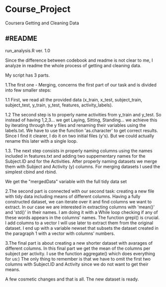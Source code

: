 Course_Project
==============

Coursera Getting and Cleaning Data

#README
-----------
run_analysis.R
ver. 1.0

Since the difference between codebook and readme is not clear to me, I analyze in readme the whole process of getting and cleaning data.

My script has 3 parts. 

1.The first one - Merging, concerns the first part of our task and is divided into few smaller steps:

1.1 First, we read all the provided data (x_train, x_test, subject_train, subject_test, y_train, y_test, features, activity_labels).

1.2 The second step is to properly name activities from y_train and y_test. So instead of having 1,2,3... we get Laying, Sitting, Standing... we achieve this by iterating through the y files and renaming their variables using the labels.txt. We have to use the function 'as.character' to get correct results. Since I find it clearer, I do it on two initial files (y's). But we could actually rename this later with a single loop. 

1.3. The next step consists in properly naming columns using the names included in features.txt and adding two suppementary names for the Subject.ID and for the Activities. After properly naming datasets we merge them with Subject and Activity (y) columns. For merging datasets I used the simplest cbind and rbind. 

We get the "mergedData" variable with the full tidy data set

2.The second part is connected with our second task: creating a new file with tidy data including means of different columns. Having a fully constructed dataset, we can iterate over it and find columns we want to extract. In our case we are interested in extracting columns with 'mean()' and 'std()' in their names. I am doing it with a While loop checking if any of these words appears in the columns' names. The function grepl() is crucial. I add columns to a vector I will use later to extract them from the original dataset. I end up with a variable newset that subsets the dataset created in the paragraph 1 with a vector with columns' numbers. 

3.The final part is about creating a new shorter dataset with avarages of different columns. In this final part we get the mean of the columns per subject per activity. I use the function aggregate() which does everything for us:) The only thing to remember is that we have to omit the first two columns with Subject.ID and Activity since we do not want to get their means. 

A few cosmetic changes and that is all. The new dataset is ready. 
